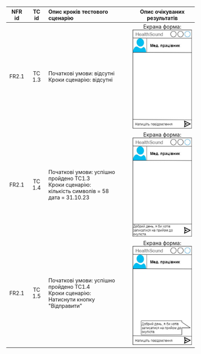 |NFR id|TC id|Опис кроків тестового сценарію|Опис очікуваних результатів|
|:-----:|:-----:|:-----|:-----:|
|FR2.1|TC 1.3|Початкові умови: відсутні<br> Кроки сценарію: відсутні|Екрана форма:<br>![tc1.3](/2-SoftwareDesign/2.8-TestCases/tc1.3.jpg)|
|FR2.1|TC 1.4|Початкові умови: успішно пройдено TC1.3<br> Кроки сценарію:<br> кількість символів = 58<br> дата = 31.10.23|Екрана форма:<br>![tc1.4](/2-SoftwareDesign/2.8-TestCases/tc1.4.jpg)|
|FR2.1|TC 1.5|Початкові умови: успішно пройдено TC1.4<br> Кроки сценарію:<br> Натиснути кнопку "Відправити"|Екрана форма:<br>![tc1.5](/2-SoftwareDesign/2.8-TestCases/tc1.5.jpg)|
